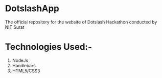 # DotslashApp
The official repository for the website of Dotslash Hackathon conducted by NIT Surat

# Technologies Used:-

1. NodeJs
2. Handlebars
3. HTML5/CSS3
